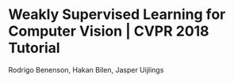 # Weakly Supervised Learning for Computer Vision | CVPR 2018 Tutorial

Rodrigo Benenson, Hakan Bilen, Jasper Uijlings
